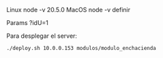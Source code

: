 Linux node -v 20.5.0 MacOS node -v definir

Params ?idU=1

Para desplegar el server:

`./deploy.sh 10.0.0.153 modulos/modulo_enchacienda`
